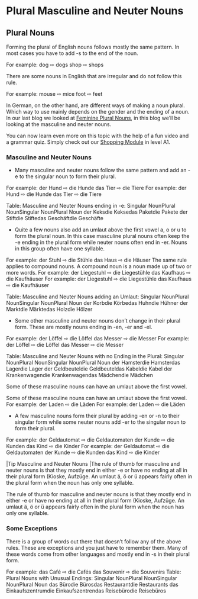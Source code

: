 # Plural Masculine and Neuter Nouns

[](http://www.jabbalab.com/blog/wp-content/uploads/2015/04/Plural-Masculine-Neuter-Nouns.jpg)

## Plural Nouns

Forming the plural of English nouns follows mostly the same pattern. In most cases you have to add -s to the end of the noun.

For example:
dog ⇨ dogs
shop ⇨ shops

There are some nouns in English that are irregular and do not follow this rule.

For example:
mouse ⇨ mice
foot ⇨ feet

In German, on the other hand, are different ways of making a noun plural. Which way to use mainly depends on the gender and the ending of a noun. In our last blog we looked at [Feminine Plural Nouns](../15778/plural-feminine-nouns.html), in this blog we’ll be looking at the masculine and neuter nouns.

You can now learn even more on this topic with the help of a fun video and a grammar quiz. Simply check out our [Shopping Module](../../module.php-id=40.html) in level A1. 

### Masculine and Neuter Nouns



- Many masculine and neuter nouns follow the same pattern and add an -e to the singular noun to form their plural.

For example:
der Hund ⇨ die Hunde
das Tier ⇨ die Tiere
For example:
der Hund ⇨ die Hunde
das Tier ⇨ die Tiere

Table: Masculine and Neuter Nouns ending in -e:
Singular NounPlural NounSingular NounPlural Noun
der Keksdie Keksedas Paketdie Pakete
der Stiftdie Stiftedas Geschäftdie Geschäfte




- Quite a few nouns also add an umlaut above the first vowel a, o or u to form the plural noun. In this case masculine plural nouns often keep the -e ending in the plural form while neuter nouns often end in -er. Nouns in this group often have one syllable.

For example:
der Stuhl ⇨ die Stühle
das Haus ⇨ die Häuser
The same rule applies to compound nouns. A compound noun is a noun made up of two or more words.
For example:
der Liegestuhl ⇨ die Liegestühle
das Kaufhaus ⇨ die Kaufhäuser
For example:
der Liegestuhl ⇨ die Liegestühle
das Kaufhaus ⇨ die Kaufhäuser

Table: Masculine and Neuter Nouns adding an Umlaut:
Singular NounPlural NounSingular NounPlural Noun
der Korbdie Körbedas Huhndie Hühner
der Marktdie Märktedas Holzdie Hölzer




- Some other masculine and neuter nouns don’t change in their plural form. These are mostly nouns ending in -en, -er and -el.

For example:
der Löffel ⇨ die Löffel
das Messer ⇨ die Messer
For example:
der Löffel ⇨ die Löffel
das Messer ⇨ die Messer

Table: Masculine and Neuter Nouns with no Ending in the Plural:
Singular NounPlural NounSingular NounPlural Noun
der Hamsterdie Hamsterdas Lagerdie Lager
der Geldbeuteldie Geldbeuteldas Kabeldie Kabel
der Krankenwagendie Krankenwagendas Mädchendie Mädchen

Some of these masculine nouns can have an umlaut above the first vowel.

Some of these masculine nouns can have an umlaut above the first vowel.
For example:
der Laden ⇨ die Läden
For example:
der Laden ⇨ die Läden


- A few masculine nouns  form their plural by adding -en or -n to their singular form while some neuter nouns add -er to the singular noun to form their plural.

For example:
der Geldautomat ⇨ die Geldautomaten
der Kunde ⇨ die Kunden
das Kind ⇨ die Kinder
For example:
der Geldautomat ⇨ die Geldautomaten
der Kunde ⇨ die Kunden
das Kind ⇨ die Kinder

|Tip Masculine and Neuter Nouns
|The rule of thumb for masculine and neuter nouns is that they mostly end in either -e or have no ending at all in their plural form (Kioske, Aufzüge. An umlaut ä, ö or ü appears fairly often in the plural form when the noun has only one syllable.

The rule of thumb for masculine and neuter nouns is that they mostly end in either -e or have no ending at all in their plural form (Kioske, Aufzüge. An umlaut ä, ö or ü appears fairly often in the plural form when the noun has only one syllable.






### Some Exceptions


There is a group of words out there that doesn’t follow any of the above rules. These are exceptions and you just have to remember them. Many of these words come from other languages and mostly end in -s in their plural form.

For example:
das Café ⇨ die Cafés
das Souvenir ⇨ die Souvenirs
Table: Plural Nouns with Unusual Endings:
Singular NounPlural NounSingular NounPlural Noun
das Bürodie Bürosdas Restaurantdie Restaurants
das Einkaufszentrumdie Einkaufszentrendas Reisebürodie Reisebüros
